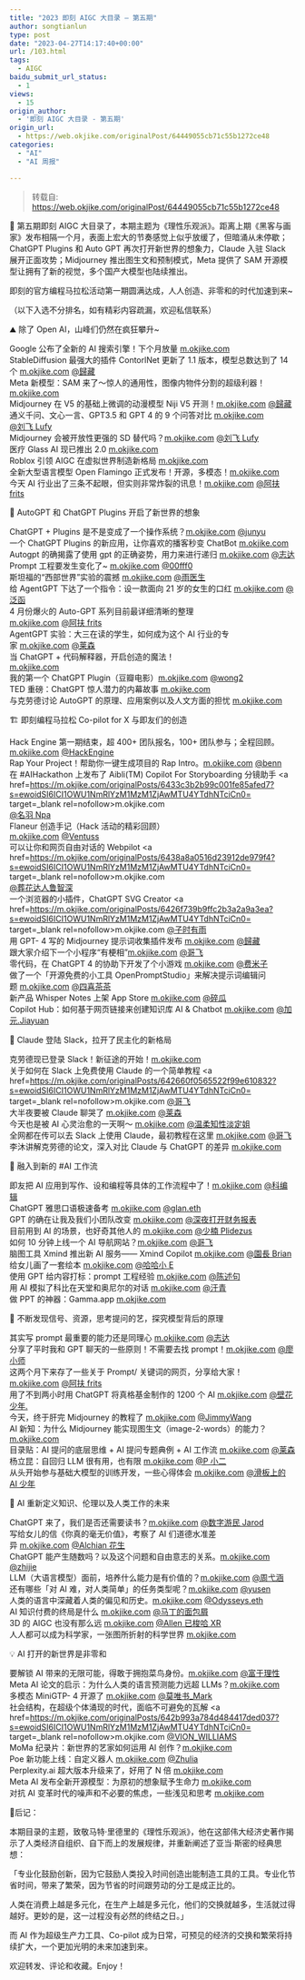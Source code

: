 ```yaml
---
title: "2023 即刻 AIGC 大目录 – 第五期"
author: songtianlun
type: post
date: "2023-04-27T14:17:40+00:00"
url: /103.html
tags:
  - AIGC
baidu_submit_url_status:
  - 1
views:
  - 15
origin_author:
  - '即刻 AIGC 大目录 - 第五期'
origin_url:
  - https://web.okjike.com/originalPost/64449055cb71c55b1272ce48
categories:
  - "AI"
  - "AI 周报"

---
```

> 转载自: <a href=https://web.okjike.com/originalPost/64449055cb71c55b1272ce48 target=_blank  rel=nofollow>https://web.okjike.com/originalPost/64449055cb71c55b1272ce48</a>

🧵 第五期即刻 AIGC 大目录了，本期主题为《理性乐观派》。距离上期《黑客与画家》发布相隔一个月，表面上宏大的节奏感觉上似乎放缓了，但暗涌从未停歇；ChatGPT Plugins 和 Auto GPT 再次打开新世界的想象力，Claude 入驻 Slack 展开正面攻势；Midjourney 推出图生文和预制模式，Meta 提供了 SAM 开源模型让拥有了新的视觉，多个国产大模型也陆续推出。

即刻的官方编程马拉松活动第一期圆满达成，人人创造、非零和的时代加速到来~ 

（以下入选不分排名，如有精彩内容疏漏，欢迎私信联系）

⛰ 除了 Open AI，山峰们仍然在疯狂攀升~ 

Google 公布了全新的 AI 搜索引擎！下个月放量 <a href=https://m.okjike.com/originalPosts/643d7010263968405b9b76b2 target=_blank  rel=nofollow>m.okjike.com</a>  
StableDiffusion 最强大的插件 ContorlNet 更新了 1.1 版本，模型总数达到了 14 个 <a href=https://m.okjike.com/originalPosts/64380cc6516d23912ddd7c22 target=_blank  rel=nofollow>m.okjike.com</a> <a href=https://web.okjike.com/u/0ae2afa7-9b10-4b3a-ab7e-15fbf847038d target=_blank  rel=nofollow>@歸藏 </a>  
Meta 新模型：SAM 来了～惊人的通用性，图像内物件分割的超级利器！<a href=https://m.okjike.com/originalPosts/642d7a01c364117c420638ab target=_blank  rel=nofollow>m.okjike.com</a>  
Midjourney 在 V5 的基础上微调的动漫模型 Niji V5 开测！<a href=https://m.okjike.com/originalPosts/642cf8b0a930598b3a754d5b target=_blank  rel=nofollow>m.okjike.com</a> <a href=https://web.okjike.com/u/0ae2afa7-9b10-4b3a-ab7e-15fbf847038d target=_blank  rel=nofollow>@歸藏 </a>  
通义千问、文心一言、GPT3.5 和 GPT 4 的 9 个问答对比 <a href=https://m.okjike.com/originalPosts/6434f4e5516d23912d8a9ed7 target=_blank  rel=nofollow>m.okjike.com</a>  
<a href=https://web.okjike.com/u/BB769515-C724-4652-8838-6AA32EC1A8DF target=_blank  rel=nofollow>@刘飞 Lufy</a>  
Midjourney 会被开放性更强的 SD 替代吗？<a href=https://m.okjike.com/originalPosts/642d0abda930598b3a776547 target=_blank  rel=nofollow>m.okjike.com</a> <a href=https://web.okjike.com/u/BB769515-C724-4652-8838-6AA32EC1A8DF target=_blank  rel=nofollow>@刘飞 Lufy</a>  
医疗 Glass AI 现已推出 2.0 <a href=https://m.okjike.com/originalPosts/642b9843b9ffc2b3a21c5c20 target=_blank  rel=nofollow>m.okjike.com</a>  
Roblox 引领 AIGC 在虚拟世界制造新格局 <a href=https://m.okjike.com/originalPosts/6437823e1a4474d36657d088 target=_blank  rel=nofollow>m.okjike.com</a>  
全新大型语言模型 Open Flamingo 正式发布！开源，多模态！<a href=https://m.okjike.com/originalPosts/6423cea197c3df8e4f282268 target=_blank  rel=nofollow>m.okjike.com</a>  
今天 AI 行业出了三条不起眼，但实则非常炸裂的讯息！<a href=https://m.okjike.com/originalPosts/64350e354eea5bc23b7b0f98 target=_blank  rel=nofollow>m.okjike.com</a> <a href=https://web.okjike.com/u/F70FC9F1-4B30-4B52-8627-728FE26A5E83 target=_blank  rel=nofollow>@阿扶 frits</a> 

🤖 AutoGPT 和 ChatGPT Plugins 开启了新世界的想象 

ChatGPT + Plugins 是不是变成了一个操作系统？<a href=https://m.okjike.com/originalPosts/641d6715d9519fa8bcea34d9 target=_blank  rel=nofollow>m.okjike.com</a> <a href=https://web.okjike.com/u/67A06354-FCFD-4C0B-85BB-97A642B3922B target=_blank  rel=nofollow>@junyu</a>  
一个 ChatGPT Plugins 的新应用，让你喜欢的播客秒变 ChatBot <a href=https://m.okjike.com/originalPosts/643cc4d0b99c001fe840b2ac target=_blank  rel=nofollow>m.okjike.com</a>  
Autogpt 的确揭露了使用 gpt 的正确姿势，用力来进行递归 <a href=https://m.okjike.com/originalPosts/64373ae8263968405bf940a4 target=_blank  rel=nofollow>m.okjike.com</a> <a href=https://web.okjike.com/u/745AF74E-3F98-43E9-901F-EED037C69F57 target=_blank  rel=nofollow>@志达 </a>  
Prompt 工程要发生变化了~ <a href=https://m.okjike.com/originalPosts/64367102e5308e344fd5468e target=_blank  rel=nofollow>m.okjike.com</a> <a href=https://web.okjike.com/u/0c9828c0-c351-443d-8cda-b9ace849ecd0 target=_blank  rel=nofollow>@00fff0</a>  
斯坦福的“西部世界”实验的震撼 <a href=https://m.okjike.com/originalPosts/6443aa5fcb71c55b125ed7c2 target=_blank  rel=nofollow>m.okjike.com</a> <a href=https://web.okjike.com/u/b1754db4-a2d7-43d5-9b1e-9cbc5c24218a target=_blank  rel=nofollow>@雨医生 </a>  
给 AgentGPT 下达了一个指令：设一款面向 21 岁的女生的口红 <a href=https://m.okjike.com/originalPosts/643ca578c567913bb548e475 target=_blank  rel=nofollow>m.okjike.com</a> <a href=https://web.okjike.com/u/5e6497e7-a69f-422b-af6e-baf0fc07b512 target=_blank  rel=nofollow>@泛函 </a>  
4 月份爆火的 Auto-GPT 系列目前最详细清晰的整理  
<a href=https://m.okjike.com/originalPosts/643cb6e0205bd8b62e759036 target=_blank  rel=nofollow>m.okjike.com</a> <a href=https://web.okjike.com/u/F70FC9F1-4B30-4B52-8627-728FE26A5E83 target=_blank  rel=nofollow>@阿扶 frits</a>  
AgentGPT 实验：大三在读的学生，如何成为这个 AI 行业的专家 <a href=https://m.okjike.com/originalPosts/64383071263968405b16c96d target=_blank  rel=nofollow>m.okjike.com</a> <a href=https://web.okjike.com/u/53EC6F8F-4FD9-4C30-8881-8B5FD9E95E52 target=_blank  rel=nofollow>@莱森 </a>  
当 ChatGPT + 代码解释器，开启创造的魔法！  
<a href=https://m.okjike.com/originalPosts/6421806ef6f3489ef77395d6 target=_blank  rel=nofollow>m.okjike.com</a>  
我的第一个 ChatGPT Plugin（豆瓣电影）<a href=https://m.okjike.com/originalPosts/64312a02cb71c55b128660af target=_blank  rel=nofollow>m.okjike.com</a> <a href=https://web.okjike.com/u/A31AEB58-9C98-491E-A0BF-9212737F2964 target=_blank  rel=nofollow>@wong2</a>  
TED 重磅：ChatGPT 惊人潜力的内幕故事 <a href=https://m.okjike.com/originalPosts/644281d1094426a0595e509f target=_blank  rel=nofollow>m.okjike.com</a>  
与克劳德讨论 AutoGPT 的原理、应用案例以及人文方面的担忧 <a href=https://m.okjike.com/originalPosts/6438d4bfcb71c55b124a82dc target=_blank  rel=nofollow>m.okjike.com</a> 

🏗️ 即刻编程马拉松 Co-pilot for X 与即友们的创造 

Hack Engine 第一期结束，超 400+ 团队报名，100+ 团队参与；全程回顾。<a href=https://m.okjike.com/originalPosts/64343684c567913bb57559d2 target=_blank  rel=nofollow>m.okjike.com</a> <a href=https://web.okjike.com/u/C04D8E31-27D7-439F-9E1A-2BCA34D52612 target=_blank  rel=nofollow>@HackEngine</a>  
Rap Your Project！帮助你一键生成项目的 Rap Intro。<a href=https://m.okjike.com/originalPosts/64339004c567913bb560d64b target=_blank  rel=nofollow>m.okjike.com</a> <a href=https://web.okjike.com/u/b6f8811d-a1e5-40a3-8f30-ba94cd73e18f target=_blank  rel=nofollow>@benn</a>  
在 #AIHackathon 上发布了 Aibli(TM) Copilot For Storyboarding 分镜助手 <a href=https://m.okjike.com/originalPosts/6433c3b2b99c001fe85afed7?s=ewoidSI6ICI1OWU1NmRlYzM1MzM1ZjAwMTU4YTdhNTciCn0= target=_blank  rel=nofollow>m.okjike.com</a>  
<a href=https://web.okjike.com/u/d5bfad86-b7b7-4c9f-b2cf-3caeaa5a9e9e target=_blank  rel=nofollow>@名羽 Npa</a>  
Flaneur 创造手记（Hack 活动的精彩回顾）  
<a href=https://m.okjike.com/originalPosts/6437edf7263968405b0f0e32 target=_blank  rel=nofollow>m.okjike.com</a> <a href=https://web.okjike.com/u/14C830DE-2FC7-41CB-A8DF-B1C31CE73C0F target=_blank  rel=nofollow>@Ventuss</a>  
可以让你和网页自由对话的 Webpilot <a href=https://m.okjike.com/originalPosts/6438a8a0516d23912de979f4?s=ewoidSI6ICI1OWU1NmRlYzM1MzM1ZjAwMTU4YTdhNTciCn0= target=_blank  rel=nofollow>m.okjike.com</a>  
<a href=https://web.okjike.com/u/80EB4BAF-D156-4CBA-B41A-843F33A0712F target=_blank  rel=nofollow>@葬花达人鲁智深 </a>  
一个浏览器的小插件，ChatGPT SVG Creator <a href=https://m.okjike.com/originalPosts/6426f739b9ffc2b3a2a9a3ea?s=ewoidSI6ICI1OWU1NmRlYzM1MzM1ZjAwMTU4YTdhNTciCn0= target=_blank  rel=nofollow>m.okjike.com</a> <a href=https://web.okjike.com/u/bb8e8551-97e0-45bb-b98d-21a60a11d2b4 target=_blank  rel=nofollow>@子时有雨 </a>  
用 GPT- 4 写的 Midjourney 提示词收集插件发布 <a href=https://m.okjike.com/originalPosts/64315c53205bd8b62e565305 target=_blank  rel=nofollow>m.okjike.com</a> <a href=https://web.okjike.com/u/0ae2afa7-9b10-4b3a-ab7e-15fbf847038d target=_blank  rel=nofollow>@歸藏 </a>  
跟大家介绍下一个小程序“有梗相”<a href=https://m.okjike.com/originalPosts/64369b68cb71c55b1212e7f8 target=_blank  rel=nofollow>m.okjike.com</a> <a href=https://web.okjike.com/u/a2d6acc1-626f-4d15-a22a-849e88a4c9f0 target=_blank  rel=nofollow>@哥飞 </a>  
零代码，在 ChatGPT 4 的协助下开发了个小游戏 <a href=https://m.okjike.com/originalPosts/6432791d205bd8b62e708c5b target=_blank  rel=nofollow>m.okjike.com</a> <a href=https://web.okjike.com/u/8316921E-C49E-4179-B3EE-1B640D44EE6A target=_blank  rel=nofollow>@费米子 </a>  
做了一个「开源免费的小工具 OpenPromptStudio」来解决提示词编辑问题 <a href=https://m.okjike.com/originalPosts/64319f89c567913bb53355d9 target=_blank  rel=nofollow>m.okjike.com</a> <a href=https://web.okjike.com/u/C1C47D2C-6E54-4EA1-954C-10D8E4D733D0 target=_blank  rel=nofollow>@四喜茶茶 </a>  
新产品 Whisper Notes 上架 App Store <a href=https://m.okjike.com/originalPosts/642ccceff35dc35ea1400c93 target=_blank  rel=nofollow>m.okjike.com</a> <a href=https://web.okjike.com/u/6eac6f05-f278-4c74-9806-260532050ccb target=_blank  rel=nofollow>@碎瓜 </a>  
Copilot Hub：如何基于网页链接来创建知识库 AI & Chatbot <a href=https://m.okjike.com/originalPosts/642a4883c364117c42b0479d target=_blank  rel=nofollow>m.okjike.com</a> <a href=https://web.okjike.com/u/EC14C663-82C2-4584-A8C7-FF95F306B779 target=_blank  rel=nofollow>@加元.Jiayuan</a> 

🤺 Claude 登陆 Slack，拉开了民主化的新格局 

克劳德现已登录 Slack！新征途的开始！<a href=https://m.okjike.com/originalPosts/6425bd93c2880db21329ec91 target=_blank  rel=nofollow>m.okjike.com</a>  
关于如何在 Slack 上免费使用 Claude 的一个简单教程 <a href=https://m.okjike.com/originalPosts/642660f0565522f99e610832?s=ewoidSI6ICI1OWU1NmRlYzM1MzM1ZjAwMTU4YTdhNTciCn0= target=_blank  rel=nofollow>m.okjike.com</a> <a href=https://web.okjike.com/u/a2d6acc1-626f-4d15-a22a-849e88a4c9f0 target=_blank  rel=nofollow>@哥飞 </a>  
大半夜要被 Claude 聊哭了 <a href=https://m.okjike.com/originalPosts/64305b16b99c001fe8078b0d target=_blank  rel=nofollow>m.okjike.com</a> <a href=https://web.okjike.com/u/53EC6F8F-4FD9-4C30-8881-8B5FD9E95E52 target=_blank  rel=nofollow>@莱森 </a>  
今天也是被 AI 心灵治愈的一天啊～ <a href=https://m.okjike.com/originalPosts/6440038296e94e78b35924db target=_blank  rel=nofollow>m.okjike.com</a> <a href=https://web.okjike.com/u/85A36324-91FD-47B6-8D13-43E464950902 target=_blank  rel=nofollow>@温柔知性淡定姐 </a>  
全网都在传可以去 Slack 上使用 Claude，最初教程在这里 <a href=https://m.okjike.com/originalPosts/643a53dfe5308e344f38e8b9 target=_blank  rel=nofollow>m.okjike.com</a> <a href=https://web.okjike.com/u/a2d6acc1-626f-4d15-a22a-849e88a4c9f0 target=_blank  rel=nofollow>@哥飞 </a>  
李沐讲解克劳德的论文，深入对比 Claude 与 ChatGPT 的差异 <a href=https://m.okjike.com/originalPosts/64325dcc205bd8b62e6d8151 target=_blank  rel=nofollow>m.okjike.com</a> 

🐇 融入到新的 #AI 工作流 

即友把 AI 应用到写作、设和编程等具体的工作流程中了！<a href=https://m.okjike.com/originalPosts/64392703ac0b9b4537145ceb target=_blank  rel=nofollow>m.okjike.com</a> <a href=https://web.okjike.com/u/jikekeji01 target=_blank  rel=nofollow>@科编辑 </a>  
ChatGPT 雅思口语极速备考 <a href=https://m.okjike.com/originalPosts/642c1d45a930598b3a623cf9 target=_blank  rel=nofollow>m.okjike.com</a> <a href=https://web.okjike.com/u/87EF550F-E44D-4539-AE63-BE873BA73E2C target=_blank  rel=nofollow>@glan.eth</a>  
GPT 的确在让我及我们小团队改变 <a href=https://m.okjike.com/originalPosts/643130c69b5ee3f2d47fd78b target=_blank  rel=nofollow>m.okjike.com</a> <a href=https://web.okjike.com/u/729F377E-4C28-4B16-9C2C-2E6003F7789F target=_blank  rel=nofollow>@深夜打开财务报表 </a>  
目前用到 AI 的场景，也好奇其他人的 <a href=https://m.okjike.com/reposts/64395beb4eea5bc23becf8e7 target=_blank  rel=nofollow>m.okjike.com</a> <a href=https://web.okjike.com/u/7B1385A9-FCC9-4446-B8CE-472EAF6817B2 target=_blank  rel=nofollow>@少楠 Plidezus</a>  
如何 10 分钟上线一个 AI 导航网站？<a href=https://m.okjike.com/originalPosts/643caf51205bd8b62e74ac66 target=_blank  rel=nofollow>m.okjike.com</a> <a href=https://web.okjike.com/u/a2d6acc1-626f-4d15-a22a-849e88a4c9f0 target=_blank  rel=nofollow>@哥飞 </a>  
脑图工具 Xmind 推出新 AI 服务—— Xmind Copilot <a href=https://m.okjike.com/originalPosts/643c9a85516d23912d4c44ca target=_blank  rel=nofollow>m.okjike.com</a> <a href=https://web.okjike.com/u/F95D6615-27B1-4AFC-9970-212A0AFB72E1 target=_blank  rel=nofollow>@園長 Brian</a>  
给女儿画了一套绘本 <a href=https://m.okjike.com/originalPosts/642ed637205bd8b62e16960f target=_blank  rel=nofollow>m.okjike.com</a> <a href=https://web.okjike.com/u/5194130B-DB15-449F-9984-B86466A06835 target=_blank  rel=nofollow>@哈哈小 E </a>  
使用 GPT 给内容打标：prompt 工程经验 <a href=https://m.okjike.com/originalPosts/643b3dcb205bd8b62e4fe824 target=_blank  rel=nofollow>m.okjike.com</a> <a href=https://web.okjike.com/u/d054aaca-32fe-438a-b42a-d5e2247fd942 target=_blank  rel=nofollow>@陈述句 </a>  
用 AI 模拟了科比在天堂和奥尼尔的对话 <a href=https://m.okjike.com/originalPosts/642b9ca1a930598b3a51d1d0 target=_blank  rel=nofollow>m.okjike.com</a> <a href=https://web.okjike.com/u/E76DDB17-C788-4A7B-A4F7-4206F60F2B4A target=_blank  rel=nofollow>@汗青 </a>  
做 PPT 的神器：Gamma.app <a href=https://m.okjike.com/originalPosts/642a55eab4bbfe9f2500c494 target=_blank  rel=nofollow>m.okjike.com</a> 

📡 不断发现信号、资源，思考提问的艺，探究模型背后的原理 

其实写 prompt 最重要的能力还是同理心 <a href=https://m.okjike.com/originalPosts/642f9ddbc567913bb5fd9ecb target=_blank  rel=nofollow>m.okjike.com</a> <a href=https://web.okjike.com/u/745AF74E-3F98-43E9-901F-EED037C69F57 target=_blank  rel=nofollow>@志达 </a>  
分享了平时我和 GPT 聊天的一些原则！不需要去找 prompt！<a href=https://m.okjike.com/originalPosts/643b6486205bd8b62e542eff target=_blank  rel=nofollow>m.okjike.com</a> <a href=https://web.okjike.com/u/7A30F2A6-AADF-41A9-B331-A8A36C16D861 target=_blank  rel=nofollow>@廖小师 </a>  
这两个月下来存了一些关于 Prompt/ 关键词的网页，分享给大家！<a href=https://m.okjike.com/originalPosts/642fda38516d23912d09fa32 target=_blank  rel=nofollow>m.okjike.com</a> <a href=https://web.okjike.com/u/F70FC9F1-4B30-4B52-8627-728FE26A5E83 target=_blank  rel=nofollow>@阿扶 frits</a>  
用了不到两小时用 ChatGPT 将真格基金制作的 1200 个 AI <a href=https://m.okjike.com/originalPosts/643bc40f516d23912d394429 target=_blank  rel=nofollow>m.okjike.com</a> <a href=https://web.okjike.com/u/CEF06611-1673-444E-9EC2-5BEAAC1E49F4 target=_blank  rel=nofollow>@壁花少年.</a>  
今天，终于肝完 Midjourney 的教程了 <a href=https://m.okjike.com/originalPosts/642fe85fc567913bb507063c target=_blank  rel=nofollow>m.okjike.com</a> <a href=https://web.okjike.com/u/1CC74CB0-B6D3-4247-AC48-5C33E8983723 target=_blank  rel=nofollow>@JimmyWang</a>  
AI 新知：为什么 Midjourney 能实现图生文（image-2-words）的能力？<a href=https://m.okjike.com/originalPosts/642bf8b6a2e1cca6b284e92d target=_blank  rel=nofollow>m.okjike.com</a>  
目录贴：AI 提问的底层思维 + AI 提问专题典例 + AI 工作流 <a href=https://m.okjike.com/originalPosts/6442e70cde61ca0bfc4f9ea4 target=_blank  rel=nofollow>m.okjike.com</a> <a href=https://web.okjike.com/u/53EC6F8F-4FD9-4C30-8881-8B5FD9E95E52 target=_blank  rel=nofollow>@莱森 </a>  
杨立昆：自回归 LLM 很有用，也有限 <a href=https://m.okjike.com/originalPosts/64210063c2880db213a60231 target=_blank  rel=nofollow>m.okjike.com</a> <a href=https://web.okjike.com/u/C3468DD5-B4B3-4A9D-BEC6-A4DB72FCB713 target=_blank  rel=nofollow>@P 小二 </a>  
从头开始参与基础大模型的训练开发，一些心得体会 <a href=https://m.okjike.com/originalPosts/642f912fe5308e344f23d760 target=_blank  rel=nofollow>m.okjike.com</a> <a href=https://web.okjike.com/u/990BB44F-453E-403D-B9A0-633F79004103 target=_blank  rel=nofollow>@滑板上的 AI 少年 </a> 

🤯 AI 重新定义知识、伦理以及人类工作的未来 

ChatGPT 来了，我们是否还需要读书？<a href=https://m.okjike.com/originalPosts/6429264fa930598b3a1213f6 target=_blank  rel=nofollow>m.okjike.com</a> <a href=https://web.okjike.com/u/ad370052-e980-47a2-b98c-53394c5bd081 target=_blank  rel=nofollow>@数字游民 Jarod</a>  
写给女儿的信《你真的毫无价值》，考察了 AI 们道德水准差异 <a href=https://m.okjike.com/originalPosts/643c0f0484e12d3382a2c81e target=_blank  rel=nofollow>m.okjike.com</a> <a href=https://web.okjike.com/u/27BF807A-FA4D-4B01-AAFD-05FAAA674335 target=_blank  rel=nofollow>@Alchian 花生 </a>  
ChatGPT 能产生随数吗？以及这个问题和自由意志的关系。<a href=https://m.okjike.com/originalPosts/6437f8d3205bd8b62e010381 target=_blank  rel=nofollow>m.okjike.com</a>  
<a href=https://web.okjike.com/u/6CFD548A-61D9-4559-9D05-9521BCE64D97 target=_blank  rel=nofollow>@zhijie</a>  
LLM（大语言模型）面前，培养什么能力是有价值的？<a href=https://m.okjike.com/originalPosts/642fc0c4205bd8b62e2c9e29 target=_blank  rel=nofollow>m.okjike.com</a> <a href=https://web.okjike.com/u/FFA121C1-B7A9-440B-8F73-46B50F5B6D83 target=_blank  rel=nofollow>@周弋涵 </a>  
还有哪些「对 AI 难，对人类简单」的任务类型呢？<a href=https://m.okjike.com/originalPosts/643aabd44eea5bc23b0cfe9c target=_blank  rel=nofollow>m.okjike.com</a> <a href=https://web.okjike.com/u/95FE4187-FE72-407E-8ECD-C3F817F801B9 target=_blank  rel=nofollow>@yusen</a>  
人类的语言中深藏着人类的偏见和历史。<a href=https://m.okjike.com/originalPosts/641add14b2d0030428ca0bd0 target=_blank  rel=nofollow>m.okjike.com</a> <a href=https://web.okjike.com/u/e1aec5f3-0e87-44e4-a97a-a3556239ff1c target=_blank  rel=nofollow>@Odysseys.eth</a>  
AI 知识付费的终局是什么 <a href=https://m.okjike.com/originalPosts/64376689e5308e344fec587e target=_blank  rel=nofollow>m.okjike.com</a> <a href=https://web.okjike.com/u/A84C8F07-F0F9-4F89-A43A-F4E4B682F5D4 target=_blank  rel=nofollow>@马丁的面包屑 </a>  
3D 的 AIGC 也没有那么远 <a href=https://m.okjike.com/originalPosts/6425c4ca654cdd9bf047beb3 target=_blank  rel=nofollow>m.okjike.com</a> <a href=https://web.okjike.com/u/90267D7D-92A0-469E-8A6B-0F18BFFEED08 target=_blank  rel=nofollow>@Allen 已梭哈 XR</a>  
人人都可以成为科学家，一张图所折射的科学世界 <a href=https://m.okjike.com/originalPosts/643a21089b5ee3f2d4642136 target=_blank  rel=nofollow>m.okjike.com</a> 

💡 AI 打开的新世界是非零和 

要解锁 AI 带来的无限可能，得敢于拥抱菜鸟身份。<a href=https://m.okjike.com/originalPosts/642fa07584e12d338262e2f0 target=_blank  rel=nofollow>m.okjike.com</a> <a href=https://web.okjike.com/u/F3C0D8AA-06B1-412C-B1C4-7079B4AA902C target=_blank  rel=nofollow>@富于理性 </a>  
Meta AI 论文的启示：为什么人类的语言预测能力远超 LLMs？<a href=https://m.okjike.com/originalPosts/6426b4f2a2e1cca6b2fdc585 target=_blank  rel=nofollow>m.okjike.com</a>  
多模态 MiniGTP- 4 开源了 <a href=https://m.okjike.com/originalPosts/643eb871b99c001fe8766036 target=_blank  rel=nofollow>m.okjike.com</a> <a href=https://web.okjike.com/u/2B192256-18E6-4D36-97B1-54759C615C85 target=_blank  rel=nofollow>@莫唯书_Mark</a>  
社会结构，在超级个体涌现的时代，面临不可避免的瓦解 <a href=https://m.okjike.com/originalPosts/642b993a784d484417ded037?s=ewoidSI6ICI1OWU1NmRlYzM1MzM1ZjAwMTU4YTdhNTciCn0= target=_blank  rel=nofollow>m.okjike.com</a> <a href=https://web.okjike.com/u/4AEA6DD1-CFA1-4C76-BCCE-AFF760D81D27 target=_blank  rel=nofollow>@VION_WILLIAMS</a>  
MoMa 纪录片：新世界的艺家如何运用 AI 创作？<a href=https://m.okjike.com/originalPosts/643b5e82205bd8b62e537c96 target=_blank  rel=nofollow>m.okjike.com</a>  
Poe 新功能上线：自定义器人 <a href=https://m.okjike.com/originalPosts/64309c7dc567913bb5168701 target=_blank  rel=nofollow>m.okjike.com</a> <a href=https://web.okjike.com/u/6945C5CB-A0B9-42C9-BA7E-D8258B426EEE target=_blank  rel=nofollow>@Zhulia</a>  
Perplexity.ai 超大版本升级来了，好用了 N 倍 <a href=https://m.okjike.com/originalPosts/6438329fb99c001fe8d0df79 target=_blank  rel=nofollow>m.okjike.com</a>  
Meta AI 发布全新开源模型：为原初的想象赋予生命力 <a href=https://m.okjike.com/originalPosts/6440a48c263968405beaf47a target=_blank  rel=nofollow>m.okjike.com</a>  
对抗 AI 变革时代的噪声和不必要的焦虑，一些浅见和思考 <a href=https://m.okjike.com/originalPosts/642504bbbb8e9d0a2dd2e147 target=_blank  rel=nofollow>m.okjike.com</a> 

🦋后记：

本期目录的主题，致敬马特·里德里的《理性乐观派》，他在这部伟大经济史著作揭示了人类经济自组织、自下而上的发展规律，并重新阐述了亚当·斯密的经典思想：

「专业化鼓励创新，因为它鼓励人类投入时间创造出能制造工具的工具。专业化节省时间，带来了繁荣，因为节省的时间跟劳动的分工是成正比的。

人类在消费上越是多元化，在生产上越是多元化，他们的交换就越多，生活就过得越好。更妙的是，这一过程没有必然的终结之日。」

而 AI 作为超级生产力工具、Co-pilot 成为日常，可预见的经济的交换和繁荣将持续扩大，一个更加光明的未来加速到来。

欢迎转发、评论和收藏。Enjoy！
